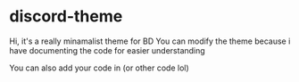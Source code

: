 # discord-theme

Hi, it's a really minamalist theme for BD
You can modify the theme because i have documenting the code for easier understanding

You can also add your code in (or other code lol)
